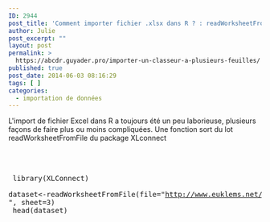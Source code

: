 ```yaml
---
ID: 2944
post_title: 'Comment importer fichier .xlsx dans R ? : readWorksheetFromFile'
author: Julie
post_excerpt: ""
layout: post
permalink: >
  https://abcdr.guyader.pro/importer-un-classeur-a-plusieurs-feuilles/
published: true
post_date: 2014-06-03 08:16:29
tags: [ ]
categories:
  - importation de données
---
```

L'import de fichier Excel dans R a toujours été un peu laborieuse, plusieurs façons de faire plus ou moins compliquées. Une fonction sort du lot readWorksheetFromFile du package XLconnect
<br /><br /><br /> <pre lang='rsplus'><br />
library(XLConnect)<br />
dataset<-readWorksheetFromFile(file="http://www.euklems.net/data/nace2/fra_output_12i.xlsx ", sheet=3)<br />
head(dataset)

<br /><br /></pre>